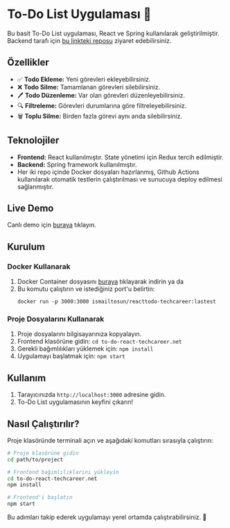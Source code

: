 # To-Do List Uygulaması 📝

Bu basit To-Do List uygulaması, React ve Spring kullanılarak geliştirilmiştir. Backend tarafı için [bu linkteki reposu](https://github.com/IsmailTosunTnyl/to-do-spring-techcareer.net) ziyaret edebilirsiniz.

## Özellikler

- ✅ **Todo Ekleme:** Yeni görevleri ekleyebilirsiniz.
- ❌ **Todo Silme:** Tamamlanan görevleri silebilirsiniz.
- 🖊️ **Todo Düzenleme:** Var olan görevleri düzenleyebilirsiniz.
- 🔍 **Filtreleme:** Görevleri durumlarına göre filtreleyebilirsiniz.
- 🗑️ **Toplu Silme:** Birden fazla görevi aynı anda silebilirsiniz.

## Teknolojiler

- **Frontend:** React kullanılmıştır. State yönetimi için Redux tercih edilmiştir.
- **Backend:** Spring framework kullanılmıştır.
- Her iki repo içinde Docker dosyaları hazırlanmış, Github Actions kullanılarak otomatik testlerin çalıştırılması ve sunucuya deploy edilmesi sağlanmıştır.

## Live Demo

Canlı demo için [buraya](http://ismailtosun.net:4016/) tıklayın.

## Kurulum

### Docker Kullanarak

1. Docker Container dosyasını [buraya](https://hub.docker.com/repository/docker/ismailtosun/reacttodo-techcareer/) tıklayarak indirin ya da
2. Bu komutu çalıştırın ve istediğiniz port'u belirtin:
   ```
   docker run -p 3000:3000 ismailtosun/reacttodo-techcareer:lastest
   ```

### Proje Dosyalarını Kullanarak

1. Proje dosyalarını bilgisayarınıza kopyalayın.
2. Frontend klasörüne gidin: `cd to-do-react-techcareer.net`
3. Gerekli bağımlılıkları yüklemek için: `npm install`
4. Uygulamayı başlatmak için: `npm start`

## Kullanım

1. Tarayıcınızda `http://localhost:3000` adresine gidin.
2. To-Do List uygulamasının keyfini çıkarın!

## Nasıl Çalıştırılır?

Proje klasöründe terminali açın ve aşağıdaki komutları sırasıyla çalıştırın:

```bash
# Proje klasörüne gidin
cd path/to/project

# Frontend bağımlılıklarını yükleyin
cd to-do-react-techcareer.net
npm install

# Frontend'i başlatın
npm start
```

Bu adımları takip ederek uygulamayı yerel ortamda çalıştırabilirsiniz. 🚀
